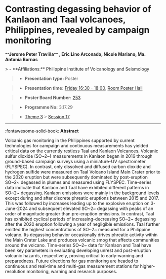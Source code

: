 # Contrasting degassing behavior of Kanlaon and Taal volcanoes, Philippines, revealed by campaign monitoring

**^^Jerome Peter Traviña^^ , Eric Lino Arconado, Nicole Mariano, Ma. Antonia Bornas**

<!-- more -->> - **Affiliations:** Philippine Institute of Volcanology and Seismology

> - **Presentation type:** Poster

> - **Presentation time:** [Friday 16:30 - 18:00](../sessions_comparison.md#__tabbed_4_6), [Room Poster Hall](../maps_venue.md#__tabbed_1_1)

> - **Poster Board Number:** [253](../map_poster_boards.md#friday)

> - **Programme No:** 3.17.29

> - [Theme 3](../theme3.md) > [Session 17](../sessions/session-3-17.md)

--- 

:fontawesome-solid-book: **Abstract**

Volcanic gas monitoring in the Philippines supported by current technologies for campaign and continuous measurements has yielded critical data on the currently restless Taal and Kanlaon Volcanoes. Volcanic sulfur dioxide (SO~2~) measurements in Kanlaon began in 2016 through ground-based campaign surveys using a miniature-UV spectrometer (FLYSPEC). In contrast, only dissolved and diffused carbon dioxide and hydrogen sulfide were measured on Taal Volcano Island Main Crater prior to the 2020 eruption but were subsequently dominated by post-eruption SO~2~ degassed in plumes and measured using FLYSPEC. Time-series data indicate that Kanlaon and Taal have exhibited different patterns in SO~2~ degassing. Kanlaon emissions were mainly in the background levels except during and after discrete phreatic eruptions between 2015 and 2017. This was followed by increases leading up to the explosive eruption on 3-June-2024 and subsequent elevated SO~2~ degassing with peaks of an order of magnitude greater than pre-eruption emissions. In contrast, Taal has exhibited cyclical periods of increasing-decreasing SO~2~ degassing after the 2020 eruption following a year of negligible emissions. Taal further emitted the highest concentrations of SO~2~ measured for a Philippine volcano. Its degassing behavior occasionally drives phreatic activity within the Main Crater Lake and produces volcanic smog that affects communities around the volcano. Time-series SO~2~ data for Kanlaon and Taal have been key parameters in evaluating developing unrest and post-eruption volcanic hazards, respectively, proving critical to early-warning and preparedness. Future directions for gas monitoring are headed to continuous and real-time and multi-gas measurement stations for higher-resolution monitoring, warning and research purposes.

